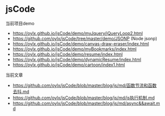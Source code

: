 # jsCode

当前项目demo

- https://oylx.github.io/jsCode/demo/myJquery/jQueryLoop2.html
- https://github.com/oylx/jsCode/tree/master/demo/JSONP           (Node jsonp)
- https://oylx.github.io/jsCode/demo/canvas-draw-eraser/index.html
- https://oylx.github.io/jsCode/demo/myBookmarks/index.html
- https://oylx.github.io/jsCode/demo/resume/index.html
- https://oylx.github.io/jsCode/demo/dynamicResume/index.html
- https://oylx.github.io/jsCode/demo/cartoon/index1.html



当前文章

- https://github.com/oylx/jsCode/blob/master/blog/js/md/函数节流和函数去抖.md
- https://github.com/oylx/jsCode/blob/master/blog/js/md/js执行机制.md
- https://github.com/oylx/jsCode/blob/master/blog/js/md/async&&await.md